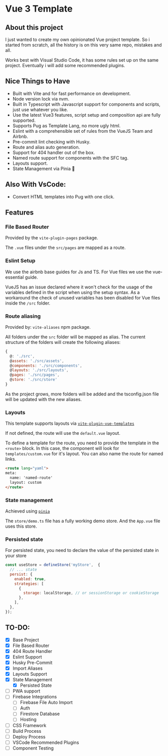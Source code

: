 # Vue 3 Template

## About this project

I just wanted to create my own opinionated Vue project template. So i started from scratch, all the history is on this very same repo, mistakes and all.

Works best with Visual Studio Code, it has some rules set up on the same project. Eventually i will add some recommended plugins.

## Nice Things to Have

- Built with Vite and for fast performance on development.
- Node version lock via nvm.
- Built in Typescript with Javascript support for components and scripts, just use whatever you like.
- Use the latest Vue3 features, script setup and composition api are fully supported.
- Supports Pug as Template Lang, no more ugly html.
- Eslint with a comprehensible set of rules from the VueJS Team and Airbnb.
- Pre-commit lint checking with Husky.
- Route and alias auto generation.
- Support for 404 handler out of the box.
- Named route support for components with the SFC <route> tag.
- Layouts support.
- State Management via Pinia 🍍

## Also With VsCode:

- Convert HTML templates into Pug with one click.

## Features

### File Based Router

Provided by the `vite-plugin-pages` package.

The `.vue` files under the `src/pages` are mapped as a route.

### Eslint Setup

We use the airbnb base guides for Js and TS.
For Vue files we use the vue-essential guide.

VueJS has an issue declared where it won't check for the usage of the variables defined in the script when using the setup syntax. As a workaround the check of unused variables has been disabled for Vue files inside the `/src` folder.

### Route aliasing

Provided by: `vite-aliases` npm package.

All folders under the `src` folder will be mapped as alias. The current structure of the folders will create the following aliases:


```javascript
{
  @: './src',
  @assets: './src/assets',
  @components: './src/components',
  @layouts: './src/layouts',
  @pages: './src/pages',
  @store: './src/store'
}
```

As the project grows, more folders will be added and the tsconfig.json file will be updated with the new aliases.


### Layouts

This template supports layouts via [`vite-plugin-vue-templates`](https://github.com/JohnCampionJr/vite-plugin-vue-layouts)

If not defined, the route will use the `default.vue` layout.


To define a template for the route, you need to provide the template in the `<route>` block. In this case, the component will look for `templates/custom.vue` for it's layout. You can also name the route for named links.
```html
<route lang="yaml">
meta:
  name: 'named-route'
  layout: custom
</route>
```

### State management

Achieved using [`pinia`](https://pinia.esm.dev/)

The `store/demo.ts` file has a fully working demo store. And the `App.vue` file uses this store.

### Persisted state

For persisted state, you need to declare the value of the persisted state in your store

```javascript
const useStore = defineStore('myStore',  {
  // ... state
  persist: {
    enabled: true,
    strategies: [
      {
        storage: localStorage, // or sessionStorage or cookieStorage
      },
    ],
  },
});
```

## TO-DO:

- [x] Base Project
- [x] File Based Router
- [x] 404 Route Handler
- [x] Eslint Support
- [x] Husky Pre-Commit
- [x] Import Aliases
- [x] Layouts Support
- [x] State Management
  - [x] Persisted State
- [ ] PWA support
- [ ] Firebase Integrations
  - [ ] Firebase File Auto Import
  - [ ] Auth
  - [ ] Firestore Database
  - [ ] Hosting
- [ ] CSS Framework
- [ ] Build Process
- [ ] Deploy Process
- [ ] VSCode Recommended Plugins
- [ ] Component Testing